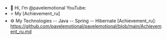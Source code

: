 - 👋 Hi, I’m @pavelemotional
YouTube:
- ⭐️ My [Achievement_ru]
- ⚙️ My Technologies
  -- Java
  -- Spring
  -- Hibernate
[Achievement_ru]: <https://github.com/pavelemotional/pavelemotional/blob/main/Achievement_ru.md>

<!---
- 👀 I’m interested in ...
- 🌱 I’m currently learning ...
- 💞️ I’m looking to collaborate on ...
- 📫 How to reach me ...
pavelemotional/pavelemotional is a ✨ special ✨ repository because its `README.md` (this file) appears on your GitHub profile.
You can click the Preview link to take a look at your changes.
--->
